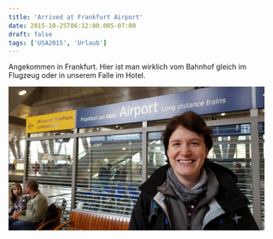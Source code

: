 ```yaml
---
title: 'Arrived at Frankfurt Airport'
date: 2015-10-25T06:12:00.005-07:00
draft: false
tags: ['USA2015', 'Urlaub']
---
```


Angekommen in Frankfurt. Hier ist man wirklich vom Bahnhof gleich im Flugzeug oder in unserem Falle im Hotel.  

![](/urlaub11to15-images/15/20151025_134947.jpg)
